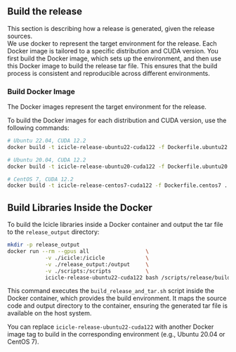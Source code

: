 ## Build the release

This section is describing how a release is generated, given the release sources.<br>
We use docker to represent the target environment for the release. Each Docker image is tailored to a specific distribution and CUDA version. You first build the Docker image, which sets up the environment, and then use this Docker image to build the release tar file. This ensures that the build process is consistent and reproducible across different environments.

### Build Docker Image

The Docker images represent the target environment for the release.

To build the Docker images for each distribution and CUDA version, use the following commands:

```bash
# Ubuntu 22.04, CUDA 12.2
docker build -t icicle-release-ubuntu22-cuda122 -f Dockerfile.ubuntu22 .

# Ubuntu 20.04, CUDA 12.2
docker build -t icicle-release-ubuntu20-cuda122 -f Dockerfile.ubuntu20 .

# CentOS 7, CUDA 12.2
docker build -t icicle-release-centos7-cuda122 -f Dockerfile.centos7 .
```


## Build Libraries Inside the Docker

To build the Icicle libraries inside a Docker container and output the tar file to the `release_output` directory:

```bash
mkdir -p release_output
docker run --rm --gpus all                  \
            -v ./icicle:/icicle             \
            -v ./release_output:/output     \
            -v ./scripts:/scripts           \
            icicle-release-ubuntu22-cuda122 bash /scripts/release/build_release_and_tar.sh
```

This command executes the `build_release_and_tar.sh` script inside the Docker container, which provides the build environment. It maps the source code and output directory to the container, ensuring the generated tar file is available on the host system.

You can replace `icicle-release-ubuntu22-cuda122` with another Docker image tag to build in the corresponding environment (e.g., Ubuntu 20.04 or CentOS 7).

